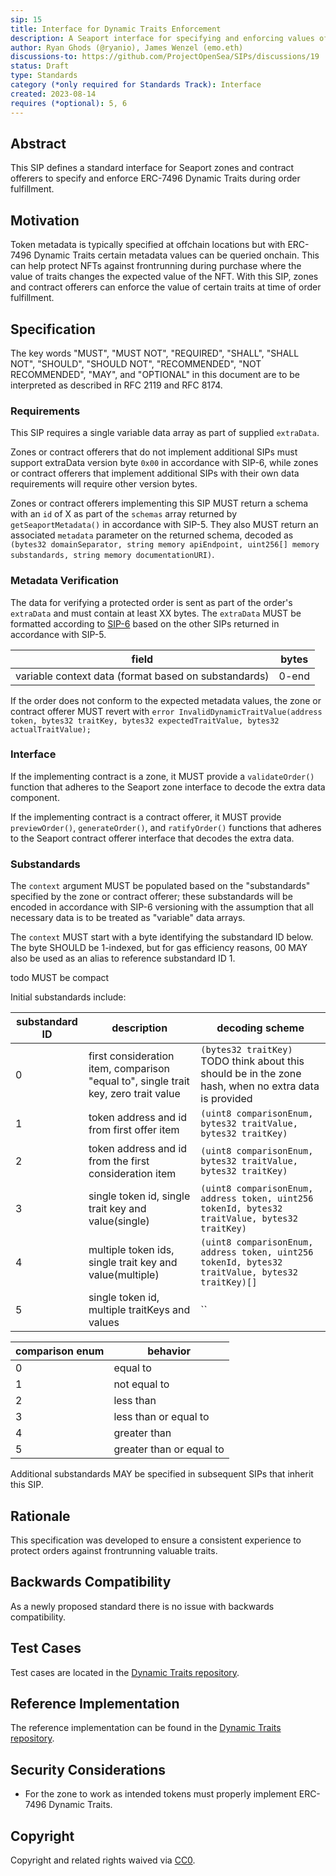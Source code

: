 ```yaml
---
sip: 15
title: Interface for Dynamic Traits Enforcement
description: A Seaport interface for specifying and enforcing values of ERC-7496 Dynamic Traits.
author: Ryan Ghods (@ryanio), James Wenzel (emo.eth)
discussions-to: https://github.com/ProjectOpenSea/SIPs/discussions/19
status: Draft
type: Standards
category (*only required for Standards Track): Interface
created: 2023-08-14
requires (*optional): 5, 6
---
```


## Abstract

This SIP defines a standard interface for Seaport zones and contract offerers to specify and enforce ERC-7496 Dynamic Traits during order fulfillment.

## Motivation

Token metadata is typically specified at offchain locations but with ERC-7496 Dynamic Traits certain metadata values can be queried onchain. This can help protect NFTs against frontrunning during purchase where the value of traits changes the expected value of the NFT. With this SIP, zones and contract offerers can enforce the value of certain traits at time of order fulfillment.

## Specification

The key words "MUST", "MUST NOT", "REQUIRED", "SHALL", "SHALL NOT", "SHOULD", "SHOULD NOT", "RECOMMENDED", "NOT RECOMMENDED", "MAY", and "OPTIONAL" in this document are to be interpreted as described in RFC 2119 and RFC 8174.

### Requirements

This SIP requires a single variable data array as part of supplied `extraData`.

Zones or contract offerers that do not implement additional SIPs must support extraData version byte `0x00` in accordance with SIP-6, while zones or contract offerers that implement additional SIPs with their own data requirements will require other version bytes.

Zones or contract offerers implementing this SIP MUST return a schema with an `id` of X as part of the `schemas` array returned by `getSeaportMetadata()` in accordance with SIP-5. They also MUST return an associated `metadata` parameter on the returned schema, decoded as `(bytes32 domainSeparator, string memory apiEndpoint, uint256[] memory substandards, string memory documentationURI)`.

### Metadata Verification

The data for verifying a protected order is sent as part of the order's `extraData` and must contain at least XX bytes. The `extraData` MUST be formatted according to [SIP-6](./sip-6.md) based on the other SIPs returned in accordance with SIP-5.

| field                                                | bytes |
| ---------------------------------------------------- | ----- |
| variable context data (format based on substandards) | 0-end |

If the order does not conform to the expected metadata values, the zone or contract offerer MUST revert with `error InvalidDynamicTraitValue(address token, bytes32 traitKey, bytes32 expectedTraitValue, bytes32 actualTraitValue);`

### Interface

If the implementing contract is a zone, it MUST provide a `validateOrder()` function that adheres to the Seaport zone interface to decode the extra data component.

If the implementing contract is a contract offerer, it MUST provide `previewOrder()`, `generateOrder()`, and `ratifyOrder()` functions that adheres to the Seaport contract offerer interface that decodes the extra data.

### Substandards

The `context` argument MUST be populated based on the "substandards" specified by the zone or contract offerer; these substandards will be encoded in accordance with SIP-6 versioning with the assumption that all necessary data is to be treated as "variable" data arrays.

The `context` MUST start with a byte identifying the substandard ID below. The byte SHOULD be 1-indexed, but for gas efficiency reasons, 00 MAY also be used as an alias to reference substandard ID 1.

todo MUST be compact

Initial substandards include:

| substandard ID | description                                                                                                  | decoding scheme                                                                 |
| -------------- | ------------------------------------------------------------------------------------------------------------ | ------------------------------------------------------------------------------- |
| 0             | first consideration item, comparison "equal to", single trait key, zero trait value  | `(bytes32 traitKey)` TODO think about this should be in the zone hash, when no extra data is provided |
| 1             | token address and id from first offer item | `(uint8 comparisonEnum, bytes32 traitValue, bytes32 traitKey)` |
| 2             | token address and id from the first consideration item | `(uint8 comparisonEnum, bytes32 traitValue, bytes32 traitKey)` |
| 3              | single token id, single trait key and value(single)                                                                    | `(uint8 comparisonEnum, address token, uint256 tokenId, bytes32 traitValue, bytes32 traitKey)`   |
| 4              | multiple token ids, single trait key and value(multiple)                                                                | `(uint8 comparisonEnum, address token, uint256 tokenId, bytes32 traitValue, bytes32 traitKey)[]` |
| 5             | single token id, multiple traitKeys and values | `` |

| comparison enum | behavior                 |
| --------------- | ------------------------ |
| 0               | equal to                 |
| 1               | not equal to             |
| 2               | less than                |
| 3               | less than or equal to    |
| 4               | greater than             |
| 5               | greater than or equal to |

Additional substandards MAY be specified in subsequent SIPs that inherit this SIP.

## Rationale

This specification was developed to ensure a consistent experience to protect orders against frontrunning valuable traits.

## Backwards Compatibility

As a newly proposed standard there is no issue with backwards compatibility.

## Test Cases

Test cases are located in the [Dynamic Traits repository](https://github.com/ProjectOpenSea/dynamic-traits/blob/main/src/lib/DynamicTraits.sol).

## Reference Implementation

The reference implementation can be found in the [Dynamic Traits repository](https://github.com/ProjectOpenSea/dynamic-traits/blob/main/test/ERC721DynamicTraits.t.sol).

## Security Considerations

- For the zone to work as intended tokens must properly implement ERC-7496 Dynamic Traits.

## Copyright

Copyright and related rights waived via [CC0](../LICENSE.md).
